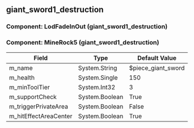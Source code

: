 ## giant_sword1_destruction

### Component: LodFadeInOut (giant_sword1_destruction)

### Component: MineRock5 (giant_sword1_destruction)

|Field|Type|Default Value|
|-----|----|-------------|
|m_name|System.String|$piece_giant_sword|
|m_health|System.Single|150|
|m_minToolTier|System.Int32|3|
|m_supportCheck|System.Boolean|True|
|m_triggerPrivateArea|System.Boolean|False|
|m_hitEffectAreaCenter|System.Boolean|True|

